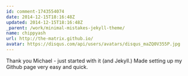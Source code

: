 ```yaml
---
id: comment-1743554074
date: 2014-12-15T18:16:48Z
updated: 2014-12-15T18:16:48Z
_parent: /work/minimal-mistakes-jekyll-theme/
name: chippyash
url: http://the-matrix.github.io/
avatar: https://disqus.com/api/users/avatars/disqus_maZQ0V355P.jpg
---
```


Thank you Michael - just started with it (and Jekyll.) Made setting up
my Github page very easy and quick.
